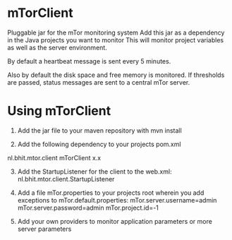 mTorClient
==========

Pluggable jar for the mTor monitoring system
Add this jar as a dependency in the Java projects you want to monitor
This will monitor project variables as well as the server environment.

By default a heartbeat message is sent every 5 minutes.

Also by default the disk space and free memory is monitored.
If thresholds are passed, status messages are sent to a central mTor server.


Using mTorClient
================

1. Add the jar file to your maven repository with mvn install

2. Add the following dependency to your projects pom.xml
  <dependency>
    <groupId>nl.bhit.mtor.client</groupId>
    <artifactId>mTorClient</artifactId>
    <version>x.x</version>
  </dependency>

3. Add the StartupListener for the client to the web.xml:
   <listener>
     <listener-class>nl.bhit.mtor.client.StartupListener</listener-class>
   </listener>

4. Add a file mTor.properties to your projects root wherein you add exceptions to mTor.default.properties:
mTor.server.username=admin
mTor.server.password=admin
mTor.project.id=-1

5. Add your own providers to monitor application parameters or more server parameters
